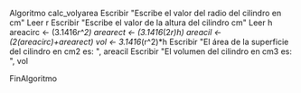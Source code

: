 Algoritmo calc_volyarea
	Escribir "Escribe el valor del radio del cilindro en cm"
	Leer r
	Escribir "Escribe el valor de la altura del cilindro cm"
	Leer h
	areacirc <- (3.1416*r^2)
	arearect <- (3.1416*(2*r)*h)
	areacil <- (2*(areacirc)+arearect)
	vol <- 3.1416*(r^2)*h
	Escribir "El área de la superficie del cilindro en cm2 es: ", areacil
	Escribir "El volumen del cilindro en cm3 es: ", vol
	
FinAlgoritmo
